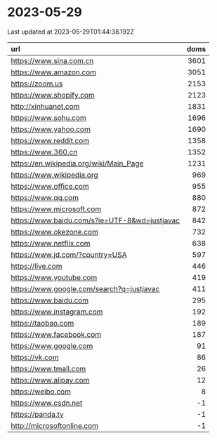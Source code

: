 # 2023-05-29

<!-- BEGIN -->
Last updated at 2023-05-29T01:44:38.192Z

url | doms
:- | -:
https://www.sina.com.cn | 3601
https://www.amazon.com | 3051
https://zoom.us | 2153
https://www.shopify.com | 2123
http://xinhuanet.com | 1831
https://www.sohu.com | 1696
https://www.yahoo.com | 1690
https://www.reddit.com | 1358
https://www.360.cn | 1352
https://en.wikipedia.org/wiki/Main_Page | 1231
https://www.wikipedia.org | 969
https://www.office.com | 955
https://www.qq.com | 880
https://www.microsoft.com | 872
https://www.baidu.com/s?ie=UTF-8&wd=justjavac | 842
https://www.okezone.com | 732
https://www.netflix.com | 638
https://www.jd.com/?country=USA | 597
https://live.com | 446
https://www.youtube.com | 419
https://www.google.com/search?q=justjavac | 411
https://www.baidu.com | 295
https://www.instagram.com | 192
https://taobao.com | 189
https://www.facebook.com | 187
https://www.google.com | 91
https://vk.com | 86
https://www.tmall.com | 26
https://www.alipay.com | 12
https://weibo.com | 8
https://www.csdn.net | -1
https://panda.tv | -1
http://microsoftonline.com | -1
<!-- END -->
